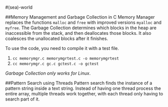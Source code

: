 #(sea)-world

##Memory Management and Garbage Collection in C
Memory Manager replaces the functions `malloc` and `free` with improved versions `myalloc` and `myfree`.  The Garbage Collection determines which blocks in the heap are inaccessible from the stack, and then deallocates those blocks.  It also coalesces the unallocated blocks after it finishes.

To use the code, you need to compile it with a test file.
1. `cc memorymgr.c memorymgrtest.c -o memorymgrtest`
2. `cc memorymgr.c gc.c gctest.c -o gctest`

_Garbage Collection only works for Linux_.

##Pattern Search using Threads
Pattern search finds the instance of a pattern string inside a text string.  Instead of having one thread process the entire array, multiple threads work together, with each thread only having to search part of it.
